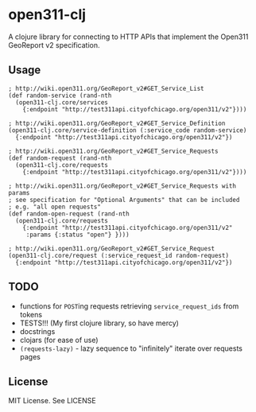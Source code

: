 # open311-clj

A clojure library for connecting to HTTP APIs that implement the Open311
GeoReport v2 specification.

## Usage

    ; http://wiki.open311.org/GeoReport_v2#GET_Service_List
    (def random-service (rand-nth
      (open311-clj.core/services
        {:endpoint "http://test311api.cityofchicago.org/open311/v2"})))

    ; http://wiki.open311.org/GeoReport_v2#GET_Service_Definition
    (open311-clj.core/service-definition (:service_code random-service)
      {:endpoint "http://test311api.cityofchicago.org/open311/v2"})

    ; http://wiki.open311.org/GeoReport_v2#GET_Service_Requests
    (def random-request (rand-nth
      (open311-clj.core/requests
        {:endpoint "http://test311api.cityofchicago.org/open311/v2"})))

    ; http://wiki.open311.org/GeoReport_v2#GET_Service_Requests with params
    ; see specification for "Optional Arguments" that can be included
    ; e.g. "all open requests"
    (def random-open-request (rand-nth
      (open311-clj.core/requests
        {:endpoint "http://test311api.cityofchicago.org/open311/v2"
         :params {:status "open"} })))

    ; http://wiki.open311.org/GeoReport_v2#GET_Service_Request
    (open311-clj.core/request (:service_request_id random-request)
      {:endpoint "http://test311api.cityofchicago.org/open311/v2"})

## TODO

* functions for `POST`ing requests retrieving `service_request_ids` from tokens
* TESTS!!! (My first clojure library, so have mercy)
* docstrings
* clojars (for ease of use)
* `(requests-lazy)` - lazy sequence to "infinitely" iterate over requests pages

## License

MIT License. See LICENSE